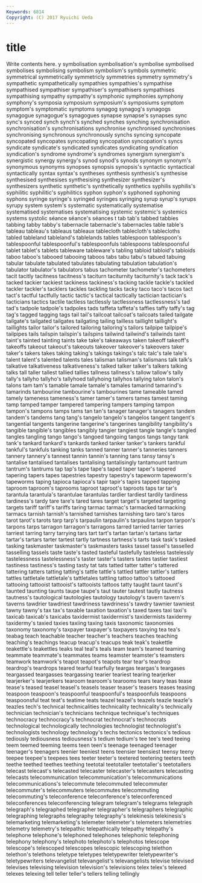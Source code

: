```yaml
---
Keywords: 6814 
Copyright: (C) 2017 Ryuichi Ueda
---
```


# title

Write contents here.
y symbolisation symbolisation's
symbolise symbolised symbolises symbolising symbolism symbolism's symbols symmetric symmetrical symmetrically
symmetricly symmetries symmetry symmetry's sympathetic sympathetically sympathies sympathies's sympathise sympathised
sympathiser sympathiser's sympathisers sympathises sympathising sympathy sympathy's symphonic symphonies symphony
symphony's symposia symposium symposium's symposiums symptom symptom's symptomatic symptoms synagog
synagog's synagogs synagogue synagogue's synagogues synapse synapse's synapses sync sync's
synced synch synch's synched synches synching synchronisation synchronisation's synchronisations synchronise
synchronised synchronises synchronising synchronous synchronously synchs syncing syncopate syncopated syncopates
syncopating syncopation syncopation's syncs syndicate syndicate's syndicated syndicates syndicating syndication
syndication's syndrome syndrome's syndromes synergism synergism's synergistic synergy synergy's synod
synod's synods synonym synonym's synonymous synonyms synopses synopsis synopsis's syntactic
syntactical syntactically syntax syntax's syntheses synthesis synthesis's synthesise synthesised synthesises
synthesising synthesizer synthesizer's synthesizers synthetic synthetic's synthetically synthetics syphilis syphilis's
syphilitic syphilitic's syphilitics syphon syphon's syphoned syphoning syphons syringe syringe's
syringed syringes syringing syrup syrup's syrups syrupy system system's systematic
systematically systematise systematised systematises systematising systemic systemic's systemics systems systolic
séance séance's séances t tab tab's tabbed tabbies tabbing tabby
tabby's tabernacle tabernacle's tabernacles table table's tableau tableau's tableaus tableaux
tablecloth tablecloth's tablecloths tabled tableland tableland's tablelands tables tablespoon tablespoon's
tablespoonful tablespoonful's tablespoonfuls tablespoons tablespoonsful tablet tablet's tablets tableware tableware's
tabling tabloid tabloid's tabloids taboo taboo's tabooed tabooing taboos tabs
tabu tabu's tabued tabuing tabular tabulate tabulated tabulates tabulating tabulation
tabulation's tabulator tabulator's tabulators tabus tachometer tachometer's tachometers tacit tacitly
tacitness tacitness's taciturn taciturnity taciturnity's tack tack's tacked tackier tackiest
tackiness tackiness's tacking tackle tackle's tackled tackler tackler's tacklers tackles
tackling tacks tacky taco taco's tacos tact tact's tactful tactfully
tactic tactic's tactical tactically tactician tactician's tacticians tactics tactile tactless
tactlessly tactlessness tactlessness's tad tad's tadpole tadpole's tadpoles tads taffeta
taffeta's taffies taffy taffy's tag tag's tagged tagging tags tail
tail's tailcoat tailcoat's tailcoats tailed tailgate tailgate's tailgated tailgates tailgating
tailing tailless taillight taillight's taillights tailor tailor's tailored tailoring tailoring's
tailors tailpipe tailpipe's tailpipes tails tailspin tailspin's tailspins tailwind tailwind's
tailwinds taint taint's tainted tainting taints take take's takeaways taken
takeoff takeoff's takeoffs takeout takeout's takeouts takeover takeover's takeovers taker
taker's takers takes taking taking's takings takings's talc talc's tale
tale's talent talent's talented talents tales talisman talisman's talismans talk
talk's talkative talkativeness talkativeness's talked talker talker's talkers talking talks
tall taller tallest tallied tallies tallness tallness's tallow tallow's tally
tally's tallyho tallyho's tallyhoed tallyhoing tallyhos tallying talon talon's talons
tam tam's tamable tamale tamale's tamales tamarind tamarind's tamarinds tambourine
tambourine's tambourines tame tameable tamed tamely tameness tameness's tamer tamer's
tamers tames tamest taming tamp tamped tamper tampered tampering tampers
tamping tampon tampon's tampons tamps tams tan tan's tanager tanager's
tanagers tandem tandem's tandems tang tang's tangelo tangelo's tangelos tangent
tangent's tangential tangents tangerine tangerine's tangerines tangibility tangibility's tangible tangible's
tangibles tangibly tangier tangiest tangle tangle's tangled tangles tangling tango
tango's tangoed tangoing tangos tangs tangy tank tank's tankard tankard's
tankards tanked tanker tanker's tankers tankful tankful's tankfuls tanking tanks
tanned tanner tanner's tanneries tanners tannery tannery's tannest tannin tannin's
tanning tans tansy tansy's tantalise tantalised tantalises tantalising tantalisingly tantamount
tantrum tantrum's tantrums tap tap's tape tape's taped taper taper's
tapered tapering tapers tapes tapestries tapestry tapestry's tapeworm tapeworm's tapeworms
taping tapioca tapioca's tapir tapir's tapirs tapped tapping taproom taproom's
taprooms taproot taproot's taproots taps tar tar's tarantula tarantula's tarantulae
tarantulas tardier tardiest tardily tardiness tardiness's tardy tare tare's tared
tares target target's targeted targeting targets tariff tariff's tariffs taring
tarmac tarmac's tarmacked tarmacking tarmacs tarnish tarnish's tarnished tarnishes tarnishing
taro taro's taros tarot tarot's tarots tarp tarp's tarpaulin tarpaulin's
tarpaulins tarpon tarpon's tarpons tarps tarragon tarragon's tarragons tarred tarried
tarrier tarries tarriest tarring tarry tarrying tars tart tart's tartan
tartan's tartans tartar tartar's tartars tarter tartest tartly tartness tartness's
tarts task task's tasked tasking taskmaster taskmaster's taskmasters tasks tassel
tassel's tasselled tasselling tassels taste taste's tasted tasteful tastefully tasteless
tastelessly tastelessness tastelessness's taster taster's tasters tastes tastier tastiest tastiness
tastiness's tasting tasty tat tats tatted tatter tatter's tattered tattering
tatters tatting tatting's tattle tattle's tattled tattler tattler's tattlers tattles
tattletale tattletale's tattletales tattling tattoo tattoo's tattooed tattooing tattooist tattooist's
tattooists tattoos tatty taught taunt taunt's taunted taunting taunts taupe
taupe's taut tauter tautest tautly tautness tautness's tautological tautologies tautology
tautology's tavern tavern's taverns tawdrier tawdriest tawdriness tawdriness's tawdry tawnier
tawniest tawny tawny's tax tax's taxable taxation taxation's taxed taxes
taxi taxi's taxicab taxicab's taxicabs taxidermist taxidermist's taxidermists taxidermy taxidermy's
taxied taxies taxiing taxing taxis taxonomic taxonomies taxonomy taxonomy's taxpayer
taxpayer's taxpayers taxying tea tea's teabag teach teachable teacher teacher's
teachers teaches teaching teaching's teachings teacup teacup's teacups teak teak's
teakettle teakettle's teakettles teaks teal teal's teals team team's teamed
teaming teammate teammate's teammates teams teamster teamster's teamsters teamwork teamwork's
teapot teapot's teapots tear tear's teardrop teardrop's teardrops teared tearful
tearfully teargas teargas's teargases teargassed teargasses teargassing tearier teariest tearing
tearjerker tearjerker's tearjerkers tearoom tearoom's tearooms tears teary teas tease
tease's teased teasel teasel's teasels teaser teaser's teasers teases teasing
teaspoon teaspoon's teaspoonful teaspoonful's teaspoonfuls teaspoons teaspoonsful teat teat's teatime
teats teazel teazel's teazels teazle teazle's teazles tech's technical technicalities
technicality technicality's technically technician technician's technicians technique technique's techniques technocracy
technocracy's technocrat technocrat's technocrats technological technologically technologies technologist technologist's technologists
technology technology's techs tectonics tectonics's tedious tediously tediousness tediousness's tedium
tedium's tee tee's teed teeing teem teemed teeming teems teen
teen's teenage teenaged teenager teenager's teenagers teenier teeniest teens teensier
teensiest teensy teeny teepee teepee's teepees tees teeter teeter's teetered
teetering teeters teeth teethe teethed teethes teething teetotal teetotaller teetotaller's
teetotallers telecast telecast's telecasted telecaster telecaster's telecasters telecasting telecasts telecommunication
telecommunication's telecommunications telecommunications's telecommute telecommuted telecommuter telecommuter's telecommuters telecommutes telecommuting
telecommuting's teleconference teleconference's teleconferenced teleconferences teleconferencing telegram telegram's telegrams telegraph
telegraph's telegraphed telegrapher telegrapher's telegraphers telegraphic telegraphing telegraphs telegraphy telegraphy's
telekinesis telekinesis's telemarketing telemarketing's telemeter telemeter's telemeters telemetries telemetry telemetry's
telepathic telepathically telepathy telepathy's telephone telephone's telephoned telephones telephonic telephoning
telephony telephony's telephoto telephoto's telephotos telescope telescope's telescoped telescopes telescopic
telescoping telethon telethon's telethons teletype teletypes teletypewriter teletypewriter's teletypewriters televangelist
televangelist's televangelists televise televised televises televising television television's televisions telex
telex's telexed telexes telexing tell teller teller's tellers telling tellingly
